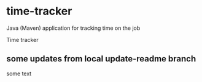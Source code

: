 # time-tracker
Java (Maven) application for tracking time on the job

Time tracker

## some updates from local update-readme branch

some text
